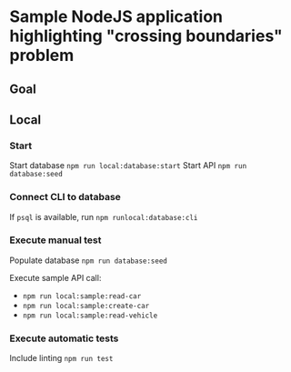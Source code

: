 # Sample NodeJS application highlighting "crossing boundaries" problem

## Goal

## Local

### Start

Start database `npm run local:database:start`
Start API `npm run database:seed`

### Connect CLI to database

If `psql` is available, run `npm runlocal:database:cli`

### Execute manual test

Populate database
`npm run database:seed`

Execute sample API call:

- `npm run local:sample:read-car`
- `npm run local:sample:create-car`
- `npm run local:sample:read-vehicle`

### Execute automatic tests

Include linting `npm run test`
